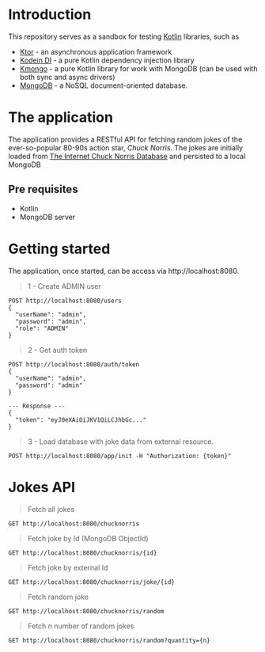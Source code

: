 # Introduction

This repository serves as a sandbox for testing [Kotlin](https://kotlinlang.org/) libraries, such as 

* [Ktor](https://ktor.io/) - an asynchronous application framework
* [Kodein DI](https://kodein.org/) - a pure Kotlin dependency injection library
* [Kmongo](https://litote.org/kmongo/) - a pure Kotlin library for work with MongoDB (can be used with both sync and async drivers)
* [MongoDB](https://www.mongodb.com/) - a NoSQL document-oriented database.
# The application

The application provides a RESTful API for fetching random jokes of the ever-so-popular 80-90s action star, _Chuck Norris_. The jokes
are initially loaded from [The Internet Chuck Norris Database](https://www.icndb.com/) and persisted to a local MongoDB

## Pre requisites

* Kotlin
* MongoDB server

# Getting started

The application, once started, can be access via http://localhost:8080. 

> 1 - Create ADMIN user
```
POST http://localhost:8080/users
{
  "userName": "admin",
  "password": "admin",
  "role": "ADMIN"
}
```
> 2 - Get auth token
```
POST http://localhost:8080/auth/token
{
  "userName": "admin",
  "password": "admin"
}

--- Response ---
{
  "token": "eyJ0eXAiOiJKV1QiLCJhbGc..."  
}
```
> 3 - Load database with joke data from external resource.
```
POST http://localhost:8080/app/init -H "Authorization: {token}"
```

# Jokes API

> Fetch all jokes

`GET http://localhost:8080/chucknorris`

> Fetch joke by Id (MongoDB ObjectId)

`GET http://localhost:8080/chucknorris/{id}`

> Fetch joke by external Id

`GET http://localhost:8080/chucknorris/joke/{id}`

> Fetch random joke

`GET http://localhost:8080/chucknorris/random`

> Fetch _n_ number of random jokes

`GET http://localhost:8080/chucknorris/random?quantity={n}`